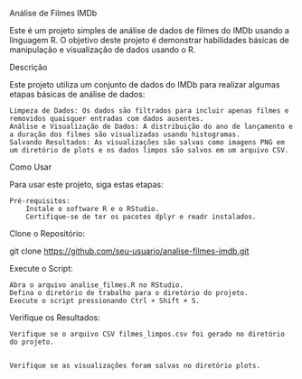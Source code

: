 Análise de Filmes IMDb

Este é um projeto simples de análise de dados de filmes do IMDb usando a linguagem R. O objetivo deste projeto é demonstrar habilidades básicas de manipulação e visualização de dados usando o R.


Descrição

Este projeto utiliza um conjunto de dados do IMDb para realizar algumas etapas básicas de análise de dados:

    Limpeza de Dados: Os dados são filtrados para incluir apenas filmes e removidos quaisquer entradas com dados ausentes.
    Análise e Visualização de Dados: A distribuição do ano de lançamento e a duração dos filmes são visualizadas usando histogramas.
    Salvando Resultados: As visualizações são salvas como imagens PNG em um diretório de plots e os dados limpos são salvos em um arquivo CSV.


Como Usar

Para usar este projeto, siga estas etapas:

    Pré-requisitos:
        Instale o software R e o RStudio.
        Certifique-se de ter os pacotes dplyr e readr instalados.





Clone o Repositório:



git clone https://github.com/seu-usuario/analise-filmes-imdb.git

Execute o Script:

    Abra o arquivo analise_filmes.R no RStudio.
    Defina o diretório de trabalho para o diretório do projeto.
    Execute o script pressionando Ctrl + Shift + S.




Verifique os Resultados:

    Verifique se o arquivo CSV filmes_limpos.csv foi gerado no diretório do projeto.


    Verifique se as visualizações foram salvas no diretório plots.